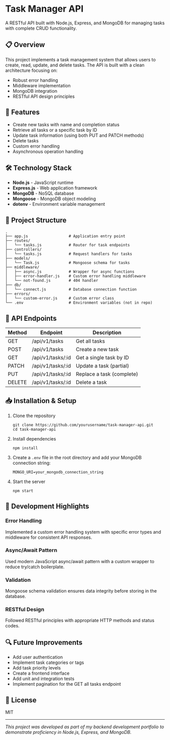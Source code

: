 # Task Manager API

A RESTful API built with Node.js, Express, and MongoDB for managing tasks with complete CRUD functionality.

## 📋 Overview

This project implements a task management system that allows users to create, read, update, and delete tasks. The API is built with a clean architecture focusing on:

- Robust error handling
- Middleware implementation
- MongoDB integration
- RESTful API design principles

## 🚀 Features

- Create new tasks with name and completion status
- Retrieve all tasks or a specific task by ID
- Update task information (using both PUT and PATCH methods)
- Delete tasks
- Custom error handling
- Asynchronous operation handling

## 🛠️ Technology Stack

- **Node.js** - JavaScript runtime
- **Express.js** - Web application framework
- **MongoDB** - NoSQL database
- **Mongoose** - MongoDB object modeling
- **dotenv** - Environment variable management

## 📁 Project Structure

```
.
├── app.js                  # Application entry point
├── routes/
│   └── tasks.js            # Router for task endpoints
├── controllers/
│   └── tasks.js            # Request handlers for tasks
├── models/
│   └── Task.js             # Mongoose schema for tasks
├── middleware/
│   ├── async.js            # Wrapper for async functions
│   ├── error-handler.js    # Custom error handling middleware
│   └── not-found.js        # 404 handler
├── db/
│   └── connect.js          # Database connection function
├── errors/
│   └── custom-error.js     # Custom error class
└── .env                    # Environment variables (not in repo)
```

## 🔌 API Endpoints

| Method | Endpoint        | Description                   |
|--------|-----------------|-------------------------------|
| GET    | /api/v1/tasks   | Get all tasks                 |
| POST   | /api/v1/tasks   | Create a new task             |
| GET    | /api/v1/tasks/:id | Get a single task by ID     |
| PATCH  | /api/v1/tasks/:id | Update a task (partial)     |
| PUT    | /api/v1/tasks/:id | Replace a task (complete)   |
| DELETE | /api/v1/tasks/:id | Delete a task               |

## 📥 Installation & Setup

1. Clone the repository
   ```
   git clone https://github.com/yourusername/task-manager-api.git
   cd task-manager-api
   ```

2. Install dependencies
   ```
   npm install
   ```

3. Create a `.env` file in the root directory and add your MongoDB connection string:
   ```
   MONGO_URI=your_mongodb_connection_string
   ```

4. Start the server
   ```
   npm start
   ```

## 🧰 Development Highlights

### Error Handling
Implemented a custom error handling system with specific error types and middleware for consistent API responses.

### Async/Await Pattern
Used modern JavaScript async/await pattern with a custom wrapper to reduce try/catch boilerplate.

### Validation
Mongoose schema validation ensures data integrity before storing in the database.

### RESTful Design
Followed RESTful principles with appropriate HTTP methods and status codes.

## 🔍 Future Improvements

- Add user authentication
- Implement task categories or tags
- Add task priority levels
- Create a frontend interface
- Add unit and integration tests
- Implement pagination for the GET all tasks endpoint

## 📄 License

MIT

---

*This project was developed as part of my backend development portfolio to demonstrate proficiency in Node.js, Express, and MongoDB.*
